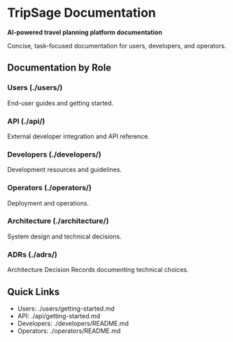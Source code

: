 # TripSage Documentation

**AI-powered travel planning platform documentation**

Concise, task-focused documentation for users, developers, and operators.

## Documentation by Role

### Users (./users/)

End-user guides and getting started.

### API (./api/)

External developer integration and API reference.

### Developers (./developers/)

Development resources and guidelines.

### Operators (./operators/)

Deployment and operations.

### Architecture (./architecture/)

System design and technical decisions.

### ADRs (./adrs/)

Architecture Decision Records documenting technical choices.

## Quick Links

- Users: ./users/getting-started.md
- API: ./api/getting-started.md
- Developers: ./developers/README.md
- Operators: ./operators/README.md

<!-- Archive content is intentionally excluded from the repository and index. -->
